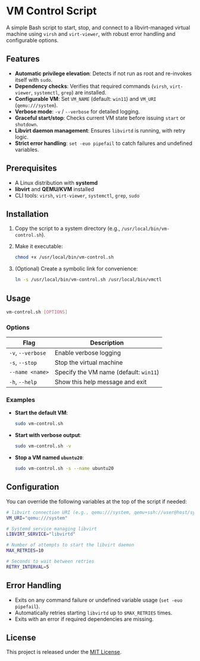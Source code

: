 # VM Control Script

A simple Bash script to start, stop, and connect to a libvirt-managed virtual machine using `virsh` and `virt-viewer`, with robust error handling and configurable options.

## Features

* **Automatic privilege elevation**: Detects if not run as root and re-invokes itself with `sudo`.
* **Dependency checks**: Verifies that required commands (`virsh`, `virt-viewer`, `systemctl`, `grep`) are installed.
* **Configurable VM**: Set `VM_NAME` (default: `win11`) and `VM_URI` (`qemu:///system`).
* **Verbose mode**: `-v` / `--verbose` for detailed logging.
* **Graceful start/stop**: Checks current VM state before issuing `start` or `shutdown`.
* **Libvirt daemon management**: Ensures `libvirtd` is running, with retry logic.
* **Strict error handling**: `set -euo pipefail` to catch failures and undefined variables.

## Prerequisites

* A Linux distribution with **systemd**
* **libvirt** and **QEMU/KVM** installed
* CLI tools: `virsh`, `virt-viewer`, `systemctl`, `grep`, `sudo`

## Installation

1. Copy the script to a system directory (e.g., `/usr/local/bin/vm-control.sh`).
2. Make it executable:

   ```sh
   chmod +x /usr/local/bin/vm-control.sh
   ```
3. (Optional) Create a symbolic link for convenience:

   ```sh
   ln -s /usr/local/bin/vm-control.sh /usr/local/bin/vmctl
   ```

## Usage

```sh
vm-control.sh [OPTIONS]
```

### Options

| Flag              | Description                            |
| ----------------- | -------------------------------------- |
| `-v`, `--verbose` | Enable verbose logging                 |
| `-s`, `--stop`    | Stop the virtual machine               |
| `--name <name>`   | Specify the VM name (default: `win11`) |
| `-h`, `--help`    | Show this help message and exit        |

### Examples

* **Start the default VM**:

  ```sh
  sudo vm-control.sh
  ```

* **Start with verbose output**:

  ```sh
  sudo vm-control.sh -v
  ```

* **Stop a VM named `ubuntu20`**:

  ```sh
  sudo vm-control.sh -s --name ubuntu20
  ```

## Configuration

You can override the following variables at the top of the script if needed:

```bash
# libvirt connection URI (e.g., qemu:///system, qemu+ssh://user@host/system)
VM_URI="qemu:///system"

# Systemd service managing libvirt
LIBVIRT_SERVICE="libvirtd"

# Number of attempts to start the libvirt daemon
MAX_RETRIES=10

# Seconds to wait between retries
RETRY_INTERVAL=5
```

## Error Handling

* Exits on any command failure or undefined variable usage (`set -euo pipefail`).
* Automatically retries starting `libvirtd` up to `$MAX_RETRIES` times.
* Exits with an error if required dependencies are missing.

## License

This project is released under the [MIT License](LICENSE).
